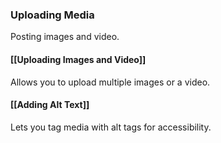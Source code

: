 ### Uploading Media

Posting images and video.

#### [[Uploading Images and Video]]

Allows you to upload multiple images or a video.

#### [[Adding Alt Text]]

Lets you tag media with alt tags for accessibility.
